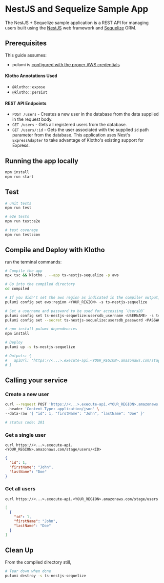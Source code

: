 # NestJS and Sequelize Sample App

The NestJS + Sequelize sample application is a REST API for managing users built using the [NestJS](https://nestjs.com/) web framework and [Sequelize](https://sequelize.org/) ORM.

## Prerequisites

This guide assumes:
- pulumi is [configured with the proper AWS credentials](https://www.pulumi.com/docs/get-started/aws/begin/#configure-pulumi-to-access-your-aws-account)


#### Klotho Annotations Used

- `@klotho::expose`
- `@klotho::persist`

#### REST API Endpoints

- `POST /users` - Creates a new user in the database from the data supplied in the request body.
- `GET /users` - Gets all registered users from the database.
- `GET /users/:id` - Gets the user associated with the supplied `id` path parameter from the database.
This application uses Nest's `ExpressAdapter` to take advantage of Klotho's existing support for Express.

## Running the app locally

```bash
npm install
npm run start
```

## Test

```bash
# unit tests
npm run test

# e2e tests
npm run test:e2e

# test coverage
npm run test:cov
```

## Compile and Deploy with Klotho

run the terminal commands:
```sh
# Compile the app
npx tsc && klotho . --app ts-nestjs-sequelize -p aws

# Go into the compiled directory
cd compiled

# If you didn't set the aws region as indicated in the compiler output, do that now
pulumi config set aws:region <YOUR_REGION> -s ts-nestjs-sequelize

# Set a username and password to be used for accessing `UsersDB`
pulumi config set ts-nestjs-sequelize:usersdb_username <USERNAME> -s ts-nestjs-sequelize
pulumi config set --secret ts-nestjs-sequelize:usersdb_password <PASSWORD> -s ts-nestjs-sequelize

# npm install pulumi dependencies
npm install

# Deploy
pulumi up -s ts-nestjs-sequelize

# Outputs: {
#   apiUrl: 'https://<...>.execute-api.<YOUR_REGION>.amazonaws.com/stage/'
# }

```

## Calling your service

### Create a new user
```sh
curl --request POST 'https://<...>.execute-api.<YOUR_REGION>.amazonaws.com/stage/users' \
--header 'Content-Type: application/json' \
--data-raw '{ "id": 1, "firstName": "John", "lastName": "Doe" }'

# status code: 201
```

### Get a single user

```shell
curl https://<...>.execute-api.<YOUR_REGION>.amazonaws.com/stage/users/<ID>
```
```json
{
  "id": 1,
  "firstName": "John",
  "lastName": "Doe"
}
```
### Get all users

```shell
curl https://<...>.execute-api.<YOUR_REGION>.amazonaws.com/stage/users
```
```json
[
  {
    "id": 1,
    "firstName": "John",
    "lastName": "Doe"
  }
]
```

## Clean Up
From the compiled directory still,
```sh
# Tear down when done
pulumi destroy -s ts-nestjs-sequelize
```
